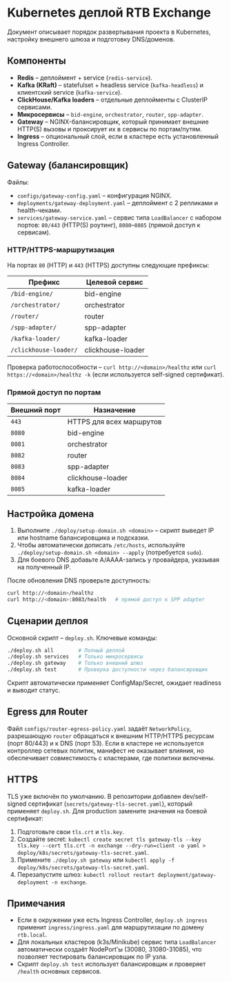# Kubernetes деплой RTB Exchange

Документ описывает порядок развертывания проекта в Kubernetes, настройку внешнего шлюза и подготовку DNS/доменов.

## Компоненты

- **Redis** – деплоймент + service (`redis-service`).
- **Kafka (KRaft)** – statefulset + headless service (`kafka-headless`) и клиентский service (`kafka-service`).
- **ClickHouse/Kafka loaders** – отдельные деплойменты с ClusterIP сервисами.
- **Микросервисы** – `bid-engine`, `orchestrator`, `router`, `spp-adapter`.
- **Gateway** – NGINX-балансировщик, который принимает внешние HTTP(S) вызовы и проксирует их в сервисы по портам/путям.
- **Ingress** – опциональный слой, если в кластере есть установленный Ingress Controller.

## Gateway (балансировщик)

Файлы:

- `configs/gateway-config.yaml` – конфигурация NGINX.
- `deployments/gateway-deployment.yaml` – деплоймент с 2 репликами и health-чеками.
- `services/gateway-service.yaml` – сервис типа `LoadBalancer` с набором портов: `80/443` (HTTP(S) роутинг), `8080`–`8085` (прямой доступ к сервисам).

### HTTP/HTTPS-маршрутизация

На портах `80` (HTTP) и `443` (HTTPS) доступны следующие префиксы:

| Префикс                | Целевой сервис |
|------------------------|----------------|
| `/bid-engine/`         | bid-engine     |
| `/orchestrator/`       | orchestrator   |
| `/router/`             | router         |
| `/spp-adapter/`        | spp-adapter    |
| `/kafka-loader/`       | kafka-loader   |
| `/clickhouse-loader/`  | clickhouse-loader |

Проверка работоспособности – `curl http://<domain>/healthz` или `curl https://<domain>/healthz -k` (если используется self-signed сертификат).

### Прямой доступ по портам

| Внешний порт | Назначение |
|--------------|-----------|
| `443`        | HTTPS для всех маршрутов |
| `8080`       | bid-engine |
| `8081`       | orchestrator |
| `8082`       | router |
| `8083`       | spp-adapter |
| `8084`       | clickhouse-loader |
| `8085`       | kafka-loader |

## Настройка домена

1. Выполните `./deploy/setup-domain.sh <domain>` – скрипт выведет IP или hostname балансировщика и подсказки.
2. Чтобы автоматически дописать `/etc/hosts`, используйте `./deploy/setup-domain.sh <domain> --apply` (потребуется `sudo`).
3. Для боевого DNS добавьте A/AAAA-запись у провайдера, указывая на полученный IP.

После обновления DNS проверьте доступность:

```bash
curl http://<domain>/healthz
curl http://<domain>:8083/health   # прямой доступ к SPP adapter
```

## Сценарии деплоя

Основной скрипт – `deploy.sh`. Ключевые команды:

```bash
./deploy.sh all        # Полный деплой
./deploy.sh services   # Только микросервисы
./deploy.sh gateway    # Только внешний шлюз
./deploy.sh test       # Проверка доступности через балансировщик
```

Скрипт автоматически применяет ConfigMap/Secret, ожидает readiness и выводит статус.

## Egress для Router

Файл `configs/router-egress-policy.yaml` задаёт `NetworkPolicy`, разрешающую `router` обращаться к внешним HTTP/HTTPS ресурсам (порт 80/443) и к DNS (порт 53). Если в кластере не используется контроллер сетевых политик, манифест не оказывает влияния, но обеспечивает совместимость с кластерами, где политики включены.

## HTTPS

TLS уже включён по умолчанию. В репозитории добавлен dev/self-signed сертификат (`secrets/gateway-tls-secret.yaml`), который применяет `deploy.sh`. Для production замените значения на боевой сертификат:

1. Подготовьте свои `tls.crt` и `tls.key`.
2. Создайте secret: `kubectl create secret tls gateway-tls --key tls.key --cert tls.crt -n exchange --dry-run=client -o yaml > deploy/k8s/secrets/gateway-tls-secret.yaml`.
3. Примените `./deploy.sh gateway` или `kubectl apply -f deploy/k8s/secrets/gateway-tls-secret.yaml`.
4. Перезапустите шлюз: `kubectl rollout restart deployment/gateway-deployment -n exchange`.

## Примечания

- Если в окружении уже есть Ingress Controller, `deploy.sh ingress` применит `ingress/ingress.yaml` для маршрутизации по домену `rtb.local`.
- Для локальных кластеров (k3s/Minikube) сервис типа `LoadBalancer` автоматически создаёт NodePort'ы (30080, 31080-31085), что позволяет тестировать балансировщик по IP узла.
- Скрипт `deploy.sh test` использует балансировщик и проверяет `/health` основных сервисов.

